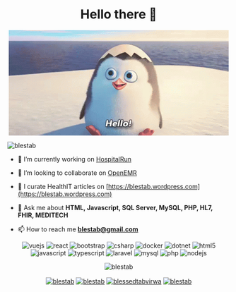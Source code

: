 <h1 align="center">Hello there 👋</h1>

<p align="center"> <img align="center" src="https://github.com/blestab/blestab/blob/master/5ZxwiqR.gif" /> </p>

<p align="left"> <img src="https://komarev.com/ghpvc/?username=blestab" alt="blestab" /> </p>

- 🔭 I’m currently working on [HospitalRun](https://github.com/HospitalRun)

- 👯 I’m looking to collaborate on [OpenEMR](https://github.com/openemr/openemr)

- 📝 I curate HealthIT articles on [https://blestab.wordpress.com](https://blestab.wordpress.com)

- 💬 Ask me about **HTML, Javascript, SQL Server, MySQL, PHP, HL7, FHIR, MEDITECH**

- 📫 How to reach me **blestab@gmail.com**

<p align="center"><img src="https://konpa.github.io/devicon/devicon.git/icons/vuejs/vuejs-original-wordmark.svg" alt="vuejs" width="20" height="20"/> <img src="https://konpa.github.io/devicon/devicon.git/icons/react/react-original-wordmark.svg" alt="react" width="20" height="20"/> <img src="https://konpa.github.io/devicon/devicon.git/icons/bootstrap/bootstrap-plain.svg" alt="bootstrap" width="20" height="20"/> <img src="https://konpa.github.io/devicon/devicon.git/icons/csharp/csharp-original.svg" alt="csharp" width="20" height="20"/> <img src="https://konpa.github.io/devicon/devicon.git/icons/docker/docker-original-wordmark.svg" alt="docker" width="20" height="20"/> <img src="https://konpa.github.io/devicon/devicon.git/icons/dot-net/dot-net-original-wordmark.svg" alt="dotnet" width="20" height="20"/> <img src="https://konpa.github.io/devicon/devicon.git/icons/html5/html5-original-wordmark.svg" alt="html5" width="20" height="20"/> <img src="https://konpa.github.io/devicon/devicon.git/icons/javascript/javascript-original.svg" alt="javascript" width="20" height="20"/> <img src="https://konpa.github.io/devicon/devicon.git/icons/typescript/typescript-original.svg" alt="typescript" width="20" height="20"/> <img src="https://konpa.github.io/devicon/devicon.git/icons/laravel/laravel-plain-wordmark.svg" alt="laravel" width="20" height="20"/> <img src="https://konpa.github.io/devicon/devicon.git/icons/mysql/mysql-original-wordmark.svg" alt="mysql" width="20" height="20"/> <img src="https://konpa.github.io/devicon/devicon.git/icons/php/php-original.svg" alt="php" width="20" height="20"/> <img src="https://konpa.github.io/devicon/devicon.git/icons/nodejs/nodejs-original-wordmark.svg" alt="nodejs" width="20" height="20"/></p><p align="center"> <img src="https://github-readme-stats.vercel.app/api?username=blestab&show_icons=true" alt="blestab" /> </p>

<p align="center">
<a href="https://dev.to/blestab" target="blank"><img align="center" src="https://cdn.jsdelivr.net/npm/simple-icons@3.0.1/icons/dev-dot-to.svg" alt="blestab" height="20" width="20" /></a>
<a href="https://twitter.com/blestab" target="blank"><img align="center" src="https://cdn.jsdelivr.net/npm/simple-icons@3.0.1/icons/twitter.svg" alt="blestab" height="20" width="20" /></a>
<a href="https://linkedin.com/in/blessedtabvirwa" target="blank"><img align="center" src="https://cdn.jsdelivr.net/npm/simple-icons@3.0.1/icons/linkedin.svg" alt="blessedtabvirwa" height="20" width="20" /></a>
<a href="https://stackoverflow.com/blestab" target="blank"><img align="center" src="https://cdn.jsdelivr.net/npm/simple-icons@3.0.1/icons/stackoverflow.svg" alt="blestab" height="20" width="20" /></a>
</p>

<!--
**blestab/blestab** is a ✨ _special_ ✨ repository because its `README.md` (this file) appears on your GitHub profile.

Here are some ideas to get you started:

- 🔭 I’m currently working on ...
- 🌱 I’m currently learning ...
- 👯 I’m looking to collaborate on ...
- 🤔 I’m looking for help with ...
- 💬 Ask me about ...
- 📫 How to reach me: ...
- 😄 Pronouns: ...
- ⚡ Fun fact: ...
-->
